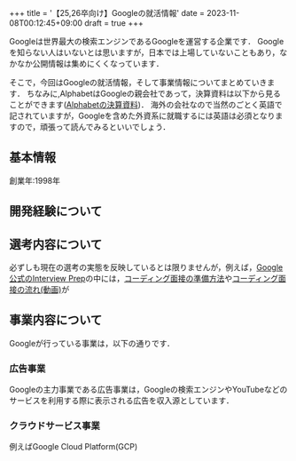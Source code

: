 +++
title = '【25,26卒向け】Googleの就活情報'
date = 2023-11-08T00:12:45+09:00
draft = true
+++

Googleは世界最大の検索エンジンであるGoogleを運営する企業です．
Googleを知らない人はいないとは思いますが，日本では上場していないこともあり，なかなか公開情報は集めにくくなっています．

そこで，今回はGoogleの就活情報，そして事業情報についてまとめていきます．
ちなみに,AlphabetはGoogleの親会社であって，決算資料は以下から見ることができます([Alphabetの決算資料](https://abc.xyz/investor/))．
海外の会社なので当然のごとく英語で記されていますが，Googleを含めた外資系に就職するには英語は必須となりますので，頑張って読んでみるといいでしょう．

## 基本情報
創業年:1998年

## 開発経験について

## 選考内容について
必ずしも現在の選考の実態を反映しているとは限りませんが，例えば，[Google公式のInterview Prep](https://techdevguide.withgoogle.com/paths/interview/)の中には，[コーディング面接の準備方法](https://www.freecodecamp.org/news/how-to-make-progress-while-studying-for-coding-interviews-894c320bfa74/)や[コーディング面接の流れ(動画)](https://www.youtube.com/watch?v=XKu_SEDAykw)が
## 事業内容について
Googleが行っている事業は，以下の通りです．
### 広告事業
Googleの主力事業である広告事業は，Googleの検索エンジンやYouTubeなどのサービスを利用する際に表示される広告を収入源としています．
### クラウドサービス事業
例えばGoogle Cloud Platform(GCP) 